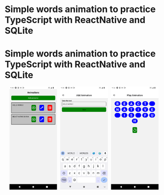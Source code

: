 # Simple words animation to practice TypeScript with ReactNative and SQLite

# Simple words animation to practice TypeScript with ReactNative and SQLite

<div style="display: flex; flex-wrap: wrap; justify-content: center; gap: 10px;">
  <img src="https://github.com/EllianCampos/animated-words-react-native/blob/master/assets/images/result/resul2.png?raw=true" alt="result2" style="width: 30%;">
  <img src="https://github.com/EllianCampos/animated-words-react-native/blob/master/assets/images/result/result1.png?raw=true" alt="result1" style="width: 30%;">
  <img src="https://github.com/EllianCampos/animated-words-react-native/blob/master/assets/images/result/result3.png?raw=true" alt="result1" style="width: 30%;">
</div>

